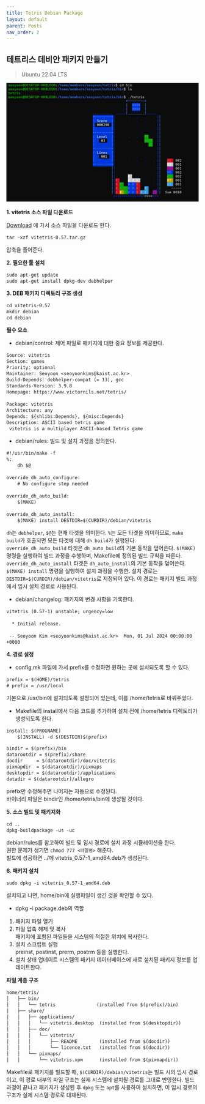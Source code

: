 ```yaml
---
title: Tetris Debian Package
layout: default
parent: Posts
nav_order: 2
---
```


## 테트리스 데비안 패키지 만들기  

> Ubuntu 22.04 LTS  

![tetris](../images/tetris.png)  

**1. vitetris 소스 파일 다운로드**  

[Download](https://developers.redhat.com/blog/2019/03/18/rpm-packaging-guide-creating-rpm#ascii_based_tetris_game) 에 가서 소스 파일을 다운로드 한다.

```
tar -xzf vitetris-0.57.tar.gz
```
압축을 풀어준다.

**2. 필요한 툴 설치**  

```
sudo apt-get update
sudo apt-get install dpkg-dev debhelper
```


**3. DEB 패키지 디렉토리 구조 생성**  

```
cd vitetris-0.57
mkdir debian
cd debian
```


**필수 요소**   
- debian/control: 제어 파일로 패키지에 대한 중요 정보를 제공한다.  

```
Source: vitetris
Section: games
Priority: optional
Maintainer: Seoyoon <seoyoonkims@kaist.ac.kr>
Build-Depends: debhelper-compat (= 13), gcc
Standards-Version: 3.9.8
Homepage: https://www.victornils.net/tetris/

Package: vitetris
Architecture: any
Depends: ${shlibs:Depends}, ${misc:Depends}
Description: ASCII based tetris game
 vitetris is a multiplayer ASCII-based Tetris game
```

- debian/rules: 빌드 및 설치 과정을 정의한다.  

```
#!/usr/bin/make -f
%:
	dh $@

override_dh_auto_configure:
	# No configure step needed

override_dh_auto_build:
	$(MAKE)

override_dh_auto_install:
	$(MAKE) install DESTDIR=$(CURDIR)/debian/vitetris
```

```dh```는 ```debhelper```, ```$@```는 현재 타겟을 의미한다. ```%```는 모든 타겟을 의미하므로, ```make build```가 호출되면 모든 타겟에 대해 ```dh build```가 실행된다.  
```override_dh_auto_build``` 타겟은 ```dh_auto_build```의 기본 동작을 덮어쓴다. ```$(MAKE)``` 명령을 실행하여 빌드 과정을 수행하며, Makefile에 정의된 빌드 규칙을 따른다.  
```override_dh_auto_install``` 타겟은 ```dh_auto_install```의 기본 동작을 덮어쓴다. ```$(MAKE) install``` 명령을 실행하여 설치 과정을 수행한. 설치 경로는 ```DESTDIR=$(CURDIR)/debian/vitetris```로 지정되어 있다. 이 경로는 패키지 빌드 과정에서 임시 설치 경로로 사용된다.  


- debian/changelog: 패키지의 변경 사항을 기록한다.    

```
vitetris (0.57-1) unstable; urgency=low

  * Initial release.

 -- Seoyoon Kim <seoyoonkims@kaist.ac.kr>  Mon, 01 Jul 2024 00:00:00 +0000
 ```

**4. 경로 설정**  

- config.mk 파일에 가서 prefix를 수정하면 원하는 곳에 설치되도록 할 수 있다.  

```
prefix = $(HOME)/tetris
# prefix = /usr/local
```

기본으로 /usr/bin에 설치되도록 설정되어 있는데, 이를 /home/tetris로 바꿔주었다.  


- Makefile의 install에서 다음 코드를 추가하여 설치 전에 /home/tetris 디렉토리가 생성되도록 한다.

```
install: $(PROGNAME)
	$(INSTALL) -d $(DESTDIR)$(prefix)
```

```
bindir = $(prefix)/bin
datarootdir = $(prefix)/share
docdir     = $(datarootdir)/doc/vitetris
pixmapdir  = $(datarootdir)/pixmaps
desktopdir = $(datarootdir)/applications
datadir = $(datarootdir)/allegro
```

prefix만 수정해주면 나머지는 자동으로 수정된다.  
바이너리 파일은 bindir인 /home/tetris/bin에 생성될 것이다.  



**5. 소스 빌드 및 패키지화**  

```
cd ..
dpkg-buildpackage -us -uc
```

debian/rules를 참고하여 빌드 및 임시 경로에 설치 과정 시뮬레이션을 한다.  
권한 문제가 생기면 ```chmod 777 <파일명>``` 해준다.  
빌드에 성공하면 ../에 vitetris_0.57-1_amd64.deb가 생성된다.  



**6. 패키지 설치**  

```
sudo dpkg -i vitetris_0.57-1_amd64.deb
```

설치되고 나면, home/bin에 실행파일이 생긴 것을 확인할 수 있다.  

- dpkg -i package.deb의 역할
1. 패키지 파일 열기  
2. 파일 압축 해제 및 복사  
패키지에 포함된 파일들을 시스템의 적절한 위치에 복사한다.
3. 설치 스크립트 실행  
preinst, postinst, prerm, postrm 등을 실행한다.  
4. 설치 상태 업데이트
시스템의 패키지 데이터베이스에 새로 설치된 패키지 정보를 업데이트한다.  


**파일 계층 구조**  

```
home/tetris/  
│   ├── bin/  
│   │   └── tetris               (installed from $(prefix)/bin)  
│   ├── share/  
│   │   ├── applications/  
│   │   │   └── vitetris.desktop  (installed from $(desktopdir))  
│   │   ├── doc/  
│   │   │   └── vitetris/  
│   │   │       ├── README        (installed from $(docdir))  
│   │   │       └── licence.txt   (installed from $(docdir))  
│   │   └── pixmaps/  
│   │       └── vitetris.xpm      (installed from $(pixmapdir))  
```

Makefile로 패키지를 빌드할 때, ```$(CURDIR)/debian/vitetris```는 빌드 시의 임시 경로이고, 이 경로 내부의 파일 구조는 실제 시스템에 설치될 경로를 그대로 반영한다. 빌드 과정이 끝나고 패키지가 생성된 후 ```dpkg``` 또는 ```apt```를 사용하여 설치하면, 이 임시 경로의 구조가 실제 시스템 경로로 대체된다.  
